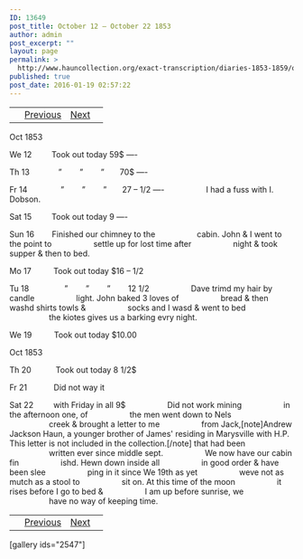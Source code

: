 ```yaml
---
ID: 13649
post_title: October 12 – October 22 1853
author: admin
post_excerpt: ""
layout: page
permalink: >
  http://www.hauncollection.org/exact-transcription/diaries-1853-1859/october-12-october-22-1853/
published: true
post_date: 2016-01-19 02:57:22
---
```

<table style="width: 100%;" align="center">
<tbody>
<tr>
<td> <a href="http://www.hauncollection.org/diaries-1853-1859/accounts-page-2/"><img class="" src="https://lh3.googleusercontent.com/-EFJpxxNiPNw/VqgtWBCZrMI/AAAAAAAAAFU/WfY4lPFWWkg/s800-Ic42/Soeb-Plain-Arrows-8-10px.png" alt="" width="10" height="10" /></a> <a href="http://www.hauncollection.org/diaries-1853-1859/september-29-1953-october-12-1853/">Previous</a></td>
<td style="text-align: right;"><a href="http://www.hauncollection.org/diaries-1853-1859/october-23-october-27-1853/">Next</a> <a href="http://www.hauncollection.org/diaries-1853-1859/october-23-october-27-1853/"><img src="https://lh3.googleusercontent.com/-67k0cYlpXHw/VqgtWKz1MXI/AAAAAAAAAFU/k9PW_Piyurk/s800-Ic42/Soeb-Plain-Arrows-5-10px.png" alt="" width="10" height="10" /></a></td>
</tr>
</tbody>
</table>
Oct 1853

We 12         Took out today 59$ —-

Th 13             ”        ”        ”       70$ —-

Fr 14               ”        ”        ”       27 – 1/2 —-
<span style="margin-left: 70px;">I had a fuss with I. Dobson.</span>

Sat 15         Took out today 9 —-

Sun 16        Finished our chimney to the
<span style="margin-left: 70px;">cabin. John &amp; I went to the point to
<span style="margin-left: 70px;">settle up for lost time after
<span style="margin-left: 70px;">night &amp; took supper &amp; then to bed.</span></span></span>

Mo 17          Took out today $16 – 1/2

Tu 18                ”        ”        ”        12 1/2
<span style="margin-left: 70px;">Dave trimd my hair by candle
<span style="margin-left: 70px;">light. John baked 3 loves of
<span style="margin-left: 70px;">bread &amp; then washd shirts towls &amp;
<span style="margin-left: 70px;">socks and I wasd &amp; went to bed
<span style="margin-left: 70px;">the kiotes gives us a barking evry night.</span></span></span></span></span>

We 19          Took out today $10.00

Oct 1853

Th 20           Took out today 8 1/2$

Fr 21            Did not way it

Sat 22         with Friday in all 9$
<span style="margin-left: 70px;">Did not work mining
<span style="margin-left: 70px;">in the afternoon one, of
<span style="margin-left: 70px;">the men went down to Nels
<span style="margin-left: 70px;">creek &amp; brought a letter to me
<span style="margin-left: 70px;">from Jack,[note]Andrew Jackson Haun, a younger brother of James' residing in Marysville with H.P. This letter is not included in the collection.[/note] that had been
<span style="margin-left: 70px;">written ever since middle sept.
<span style="margin-left: 70px;">We now have our cabin fin
<span style="margin-left: 70px;">ishd. Hewn down inside all
<span style="margin-left: 70px;">in good order &amp; have been slee
<span style="margin-left: 70px;">ping in it since We 19th as yet
<span style="margin-left: 70px;">weve not as mutch as a stool to
<span style="margin-left: 70px;">sit on. At this time of the moon
<span style="margin-left: 70px;">it rises before I go to bed &amp;
<span style="margin-left: 70px;">I am up before sunrise, we
<span style="margin-left: 70px;">have no way of keeping time.</span></span></span></span></span></span></span></span></span></span></span></span></span></span></span>
<table style="width: 100%;" align="center">
<tbody>
<tr>
<td> <a href="http://www.hauncollection.org/diaries-1853-1859/accounts-page-2/"><img class="" src="https://lh3.googleusercontent.com/-EFJpxxNiPNw/VqgtWBCZrMI/AAAAAAAAAFU/WfY4lPFWWkg/s800-Ic42/Soeb-Plain-Arrows-8-10px.png" alt="" width="10" height="10" /></a> <a href="http://www.hauncollection.org/diaries-1853-1859/september-29-1953-october-12-1853/">Previous</a></td>
<td style="text-align: right;"><a href="http://www.hauncollection.org/diaries-1853-1859/october-23-october-27-1853/">Next</a> <a href="http://www.hauncollection.org/diaries-1853-1859/october-23-october-27-1853/"><img src="https://lh3.googleusercontent.com/-67k0cYlpXHw/VqgtWKz1MXI/AAAAAAAAAFU/k9PW_Piyurk/s800-Ic42/Soeb-Plain-Arrows-5-10px.png" alt="" width="10" height="10" /></a></td>
</tr>
</tbody>
</table>
[gallery ids="2547"]

&nbsp;